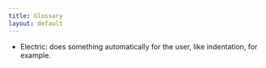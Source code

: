 ```yaml
---
title: Glossary
layout: default
---
```


- Electric: does something automatically for the user, like indentation, for example.